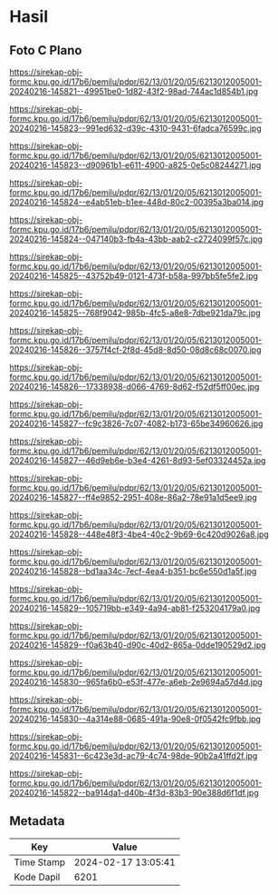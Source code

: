 # Hasil

## Foto C Plano

https://sirekap-obj-formc.kpu.go.id/17b6/pemilu/pdpr/62/13/01/20/05/6213012005001-20240216-145821--49951be0-1d82-43f2-98ad-744ac1d854b1.jpg

https://sirekap-obj-formc.kpu.go.id/17b6/pemilu/pdpr/62/13/01/20/05/6213012005001-20240216-145823--991ed632-d39c-4310-9431-6fadca76599c.jpg

https://sirekap-obj-formc.kpu.go.id/17b6/pemilu/pdpr/62/13/01/20/05/6213012005001-20240216-145823--d90961b1-e611-4900-a825-0e5c08244271.jpg

https://sirekap-obj-formc.kpu.go.id/17b6/pemilu/pdpr/62/13/01/20/05/6213012005001-20240216-145824--e4ab51eb-b1ee-448d-80c2-00395a3ba014.jpg

https://sirekap-obj-formc.kpu.go.id/17b6/pemilu/pdpr/62/13/01/20/05/6213012005001-20240216-145824--047140b3-fb4a-43bb-aab2-c2724099f57c.jpg

https://sirekap-obj-formc.kpu.go.id/17b6/pemilu/pdpr/62/13/01/20/05/6213012005001-20240216-145825--43752b49-0121-473f-b58a-997bb5fe5fe2.jpg

https://sirekap-obj-formc.kpu.go.id/17b6/pemilu/pdpr/62/13/01/20/05/6213012005001-20240216-145825--768f9042-985b-4fc5-a8e8-7dbe921da79c.jpg

https://sirekap-obj-formc.kpu.go.id/17b6/pemilu/pdpr/62/13/01/20/05/6213012005001-20240216-145826--3757f4cf-2f8d-45d8-8d50-08d8c68c0070.jpg

https://sirekap-obj-formc.kpu.go.id/17b6/pemilu/pdpr/62/13/01/20/05/6213012005001-20240216-145826--17338938-d066-4769-8d62-f52df5ff00ec.jpg

https://sirekap-obj-formc.kpu.go.id/17b6/pemilu/pdpr/62/13/01/20/05/6213012005001-20240216-145827--fc9c3826-7c07-4082-b173-65be34960626.jpg

https://sirekap-obj-formc.kpu.go.id/17b6/pemilu/pdpr/62/13/01/20/05/6213012005001-20240216-145827--46d9eb6e-b3e4-4261-8d93-5ef03324452a.jpg

https://sirekap-obj-formc.kpu.go.id/17b6/pemilu/pdpr/62/13/01/20/05/6213012005001-20240216-145827--ff4e9852-2951-408e-86a2-78e91a1d5ee9.jpg

https://sirekap-obj-formc.kpu.go.id/17b6/pemilu/pdpr/62/13/01/20/05/6213012005001-20240216-145828--448e48f3-4be4-40c2-9b69-6c420d9026a8.jpg

https://sirekap-obj-formc.kpu.go.id/17b6/pemilu/pdpr/62/13/01/20/05/6213012005001-20240216-145828--bd1aa34c-7ecf-4ea4-b351-bc6e550d1a5f.jpg

https://sirekap-obj-formc.kpu.go.id/17b6/pemilu/pdpr/62/13/01/20/05/6213012005001-20240216-145829--105719bb-e349-4a94-ab81-f253204179a0.jpg

https://sirekap-obj-formc.kpu.go.id/17b6/pemilu/pdpr/62/13/01/20/05/6213012005001-20240216-145829--f0a63b40-d90c-40d2-865a-0dde190529d2.jpg

https://sirekap-obj-formc.kpu.go.id/17b6/pemilu/pdpr/62/13/01/20/05/6213012005001-20240216-145830--965fa6b0-e53f-477e-a6eb-2e9694a57d4d.jpg

https://sirekap-obj-formc.kpu.go.id/17b6/pemilu/pdpr/62/13/01/20/05/6213012005001-20240216-145830--4a314e88-0685-491a-90e8-0f0542fc9fbb.jpg

https://sirekap-obj-formc.kpu.go.id/17b6/pemilu/pdpr/62/13/01/20/05/6213012005001-20240216-145831--6c423e3d-ac79-4c74-98de-90b2a41ffd2f.jpg

https://sirekap-obj-formc.kpu.go.id/17b6/pemilu/pdpr/62/13/01/20/05/6213012005001-20240216-145822--ba914da1-d40b-4f3d-83b3-90e388d6f1df.jpg


## Metadata

| Key        | Value               |
| ---------- | ------------------- |
| Time Stamp | 2024-02-17 13:05:41 |
| Kode Dapil | 6201                |



